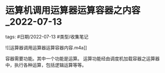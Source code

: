 # 运算机调用运算器运算容器之内容_2022-07-13


tags: #日期/2022-07-13 #类型/收集笔记 



![[运算器调用运算器运算容器内容.m4a]]



容器需要功能。其中一个功能是运算。
运算功能经由调度机加载容器之运算器中，执行各种运算，包括逻辑运算等等。
